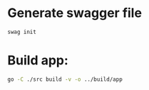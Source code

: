 # Generate swagger file

```bash
swag init
```

# Build app:

```bash
go -C ./src build -v -o ../build/app 
```
